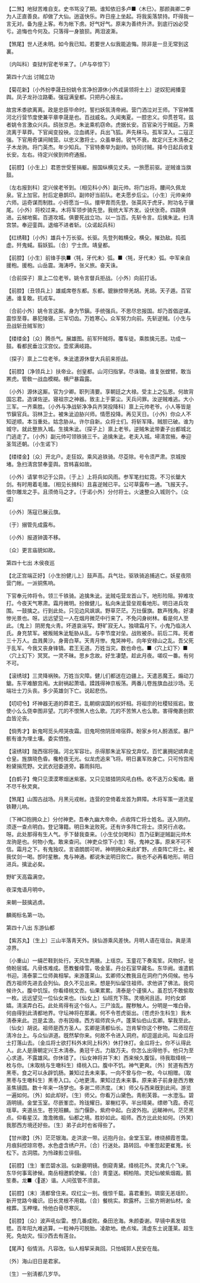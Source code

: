 <!-- { "loadSidebar": true } -->
【二煞】地狱苦难自支。史书骂没了期。谁知依旧多卢■〈木巳〉。那颜眞卿二李为人正直善良。却做了大仙。逍遥快乐。昨日座上坐起。将我奚落禁持。吓得我一言无对。备为座上客。布为帐下虏。好气好气。原来为善终升济。到底行凶必受亏。追悔也今何及。只落得一身狼狈。两泪波澌。

【煞尾】世人还未明。如今我已知。若要世人似我能追悔。除非是一旦无常到这裏。

〔内叫科〕查狱判官老爷来了。〔卢与卒惊下〕 

第四十六出
讨贼立功

【菊花新】〔小外扮李晟丑扮姚令言净扮源休小外戎装领将士上〕逆奴犯阙播銮舆。凤子龙孙泣路衢。强寇满皇都。只把丹心报主。

故宫禾黍欲离离。政是忠臣毕命时。誓扫妖氛淸帝阙。营门洒泣对王师。下官神策河北行营节度使兼平章李晟是也。百战威名。久闻夷夏。一腔忠义。仰贯苍穹。兹者姚令言激众兴兵。鸱张京邑。朱泚乘机窃命。虎据长安。百官染污于贼庭。万乘流离于草莽。下官闻变投袂。泣血禡牙。兵出飞狐。声先秣马。孤军深入。二寇正强。下官用奇谋间贼营。以忠义激将士。众虽单弱。锐气不衰。故定兴王木淸泰之子木龙驹。将门英杰。年少知兵。下官特奏举为副帅。协同讨贼。择今日起兵收复长安。左右。待定兴侯到帅府通报。 

【前腔】〔小生上〕君恩世受誓捐躯。报国纵横见丈夫。一旅愿前驱。逆贼谁当旗鼓。

〔左右报到科〕定兴侯老爷到。〔相见科小外〕副元帅。将门出将。腰间久佩龙泉。官上加官。肘后定悬鹊印。副帅好当前队。老夫愿步后尘。〔小生〕元帅亲帅六师。运奇谋而制胜。小将愿当一队。擐甲胄而先登。张英风于虎牙。附功名于骥尾。〔小外〕将校过来。木将军领步骑先登。我统大军齐发。设伏张奇。四路俱进。云梯地窖。百道攻城。俱要死战立功。以一当百。先斩令言。后擒朱泚。扫淸宫禁。奉迎銮舆。退缩不进者斩。〔众诺起兵科〕 

【红绣鞋】〔小外〕雄兵十万长驱。长驱。先登列戟横殳。横殳。摧劲敌。捣孤虚。歼鬼蜮。翦妖狐。〔合〕宁士庶。靖皇都。

【前腔】〔小生〕前锋手执■〈牦，牙代未〉弧。■〈牦，牙代未〉弧。中军亲自援枹。援枹。山岳震。海涛呼。张义旅。奋天诛。

〔合前探子〕禀上二位老爷。姚令言督兵拒战。〔小外〕向前打话。 

【前腔】〔丑领兵上〕雄威席卷东都。东都。貔貅控带羌胡。羌胡。天子遁。百官逋。谁复敢。抗戎车。

〔合前小外〕姚令言这厮。身为节鎭。手统强兵。不思尽忠报国。却乃首倡逆谋。震惊至尊。暴犯陵寝。三军切齿。万姓寒心。众军努力向前。先斩逆贼。〔小生与丑战斩丑贼军败〕 

【缕缕金】〔众〕腾杀气。展雄图。前军歼贼将。覆车徒。乘胜擒元恶。功成一鼓。看都民垂泣汉宫仪。壶浆满岐路。

〔探子〕禀上二位老爷。朱泚遣源休督大兵前来拒战。 

【前腔】〔净领兵上〕扶帝业。创皇都。山河归指掌。尽诛锄。谁复张螳臂。敢当罴虎。管敎一战血模糊。横尸暴霜露。

〔小外〕源休这厮。官为少卿。职列淸要。享朝廷之大禄。受主上之弘恩。何故背国忘君。造谋佐逆。寝祖宗之神器。致主上于蒙尘。天兵问罪。汝逆贼难逃。大小三军。一齐乘胜。〔小外与净战斩净净兵齐哭投降科〕禀上元帅老爷。小人等皆是节鎭官兵。羽林卫士。被朱泚迫胁兴师。情愿投降。再见天日。〔小外〕你众人不知逆顺。本当重处。姑念胁从。许尔自新。众将士们。将斩军降。贼胆已破。谁为城守。就此整旅入城。生擒朱泚。〔探子上〕禀上老爷。逆贼朱泚带妻子出都城北门逃走了。〔小外〕副元帅可领铁骑三千。追擒朱泚。老夫入城。埽淸宫掖。奉迎圣驾还朝。〔小生诺下〕 

【缕缕金】〔众〕开北户。走狂奴。乘风追铁骑。尽芟除。号令须严肃。京城按堵。急扫淸宫禁奉銮舆。宫帏喜如故。

〔小外〕请掌书记于公异。〔于上〕上将兵如风雨。参军笔扫虹霓。不习长鎗大剑。有时用着毛锥。〔相见长揖科〕且喜逆贼已平。公可草露布一通。飞报天子。借尔雕龙之手。且须倚马之才。〔于诺小外〕分付将士。火速整众入城则个。〔众诺〕 

〔小外〕荡寇已展云旗。



〔于〕搦管先成露布。

〔小外〕报道钟簴不移。



〔众〕更言庙貌如故。 

第四十七出
木侯夜巡

【北正宫端正好】〔小生扮健儿上〕鼓声高。兵气壮。驱铁骑追捕逃亡。妖星夜陨营门帐。一派铜焦响。

下官奉元帅将令。领三千铁骑。追擒朱泚。泚贼屯营龙首山下。地形险阻。猝难攻打。今夜天气寒肃。霜月微明。扮做健儿。私向朱泚营垒观看地形。明日进兵攻围。一鼓擒之。行到此处。只见边风飒飒。野草茫茫。万灶偃旗。数声残角。好凄惨光景也。呀。远远望见一人在烟月微茫中行来了。不免闪身树林。看是何人至此。〔鬼上〕阴房鬼火靑。坏道哀湍写。野旷寂无人。独啸霜月下。小鬼乃临洮人氏。身充禁军。被叛贼朱泚駈胁从乱。与李节度对垒。战败被杀。前后二阵。死者三十万人。血溅黄沙。身膏白草。天靑月惨。鬼哭神号。向年安禄山之乱。吾父死于乱军。今我又丧身锋镝。君王无道。万姓当灾。数也命也。■〈穴上幻下〉■〈穴上幻下〉冥冥。一灵不昧。思乡念故。好生凄楚。趁此月夜。嗟叹一番。有何不可。 

【滚绣球】三灵降祸殃。万姓当灾障。健儿们都送在边疆上。天遣恶魔王。煽动刀鎗。东平难酿宫闱。太尉祸起萧墙。蹂践得神京板荡。两番儿卷旌旗血战沙场。无端壮士刀头丧。多少英雄剑下亡。说起悲伤。

【叨叨令】坏神器无道的莽君王。乱朝纲误国的权奸相。将祖宗的社稷轻摇宕。致使小么么侥幸图非望。兀的不恨煞人也么歌。兀的不苦煞人也么歌。害得俺裹创飮血皆沦丧。

【倘秀才】新鬼呵觅头颅哭夜霜。旧鬼呵傍阴厓啼宿莽。盼家乡何人酹酒浆。暴尸骸有谁为埋土壤。委实恓惶。

【滚绣球】陇西宿将强。河北军容壮。杀得那朱泚军投戈弃仗。百忙裏拥妃嫔奔走仓皇。旌旗晓色昏。欃枪夜无光。似龙虎追来飞将。明日裏军败身亡。只可怜宫闱粉黛捐荒野。文武衣冠委道旁。暮雨斜阳。

【白鹤子】俺只见漠漠寒烟迷紫塞。又只见猎猎阴风吼白杨。收不迭万众寃魂。磨不尽千秋灵爽。

【煞尾】山围古战场。月黑元戎帐。连营的空倚着龙首为屛障。木将军策一道流星铁鞭儿响。

〔下神□抱拥众上〕分付神吏。吾奉九幽大帝命。点收阵亡将士姓名。送入阴府。须逐一查点明白。登记簿籍。明日朱泚败死。还有许多阵亡将士。须另行点收。呀。此处那得有生人气。手下替我查来。〔小生仗剑喝科〕吾乃征剿逆贼副元帅木龙驹是也。何物小鬼。敢来查问。〔神吏众惊下小生〕呀。鬼神之事。原来不可不信。霜月之下。有鬼独叹。言语朗朗可听。神明拥众来此旷野。点查阵亡将士。被我仗剑一喝。卽时星散。鬼与神通。都说朱泚明日败亡。我也不必再看地形。明日进兵。擒泚必矣。 

野旷天高霜满空。



夜深鬼语月明中。

来朝一鼓擒逃虏。



麟阁标名第一功。 

第四十八出
东游仙都

【紫苏丸】〔生上〕三山半落靑天外。挟仙游乘风差快。月明人语在瑶台。眞是淸凉界。

〔小重山〕一緉芒鞋到处行。天风生两腋。上瑶京。玉童花下奏鸾笙。风物好。徙倚盼层城。凡骨炼难成。愿教餐绛雪。吸金茎。丹台石室早藏名。东华阙。谁遣鹤书迎。淸泰蒙二位师眞相挈。来游蓬莱山。玄卿师父教我且在洞府门外伺候。他与西方祖师先进去会列仙。良久不见出来。想是列仙留住祖师。求他讲了佛法。我伺候许久。腹中饥馁。你看绛桃文杏。仙果累累。淸泰是个谨愼人。虽忍饥不敢偷取一枚。远远望见一位仙女来也。〔仙女上〕仙班充下陈。灵境闲且适。时约女郞嬉。淸溪弄白石。此处焉得有这个俗人。三尸浊乱。腥秽触人。分明是一堆白骨。何由得到此淸都地界。守坛神将在那裏。何不令苍虎驱出。〔苍虎扑生科生〕我木淸泰来此。岂是孟浪。亦有因缘。西方祖师宾头卢。蓬莱仙伯山玄卿。挈我至此。〔仙女〕胡说。祖师是西方圣人。玄卿是淸都仙长。岂肯挈你这个秽物。二师现在淸冷台上。与众仙讲道。旣然挈你来。何故不令进入洞府。却逗遛此间。叫金瓜将士打落山去。〔金瓜将士欲打科外末同上科外〕休打休打。金瓜将士。你不认得此人。此人是唐朝定兴王木淸泰。勇冠千古。力敌万夫。你怎么出得他手。他只为至心求道。不露雄风。你休错了。〔仙女神将并下末〕西来候久腹馁。待我取绛桃一枚与你。〔末取桃与生噉科生〕绛桃入口。腹中不饥。神气更爽。〔外〕贫道有西方黑枣。食之可以永辟饥肠。兼知过去未来事。一向不曾与你一枚。今以相赠。〔取黑枣与生噉科生〕黑枣入口。心地更淸。果知过去未来事。原来弟子前身是西方散圣焦镜圆。数十年来一场梦也。多谢二师济度。〔末〕师父与西来旣到此间。游览一遍如何。〔外〕如此却好。〔生〕师父。你看万山黛色。靑削芙蓉。一水澄泓。碧涵明镜。金堂玉室。尽嵌峯峦。玲珑耀日。翠榭红亭。半出晴昊。缥缈飞霞。奇花瑶草。夹道丛生。苍兕班麟。当门偃卧。紫府中起。白波外抱。远睇神州。茫茫黑点。仰看星汉。澹澹微痕。仙都之境。胜妙如此。祖师。西方比此处如何。〔外笑〕我那西方境还好些。〔生〕弟子此时也省得些了。 

【甘州歌】〔外〕茫茫银海。走洪波一带。远抱丹台。金堂玉室。缭绕頳霞苍霭。月痕斜控琼帘卷。水色虚含绣户开。〔合〕行迷处。路转回。中峯忽起更崔嵬。长松下。古洞隈。为怜疎影立徘徊。

【前腔】〔生〕峯峦碧水洄。似新磨明镜。倒窥靑黛。绛桃花外。灵禽几个飞来。东华何事鸾骖候。南岳相邀鹤使催。〔合〕靑童送。桐柏陪。灵妃仙帔紫烟裁。鹅笙奏。龙■〈遂〉谐。人间弦管不须哀。

【前腔】〔末〕淸都曾住来。叹红尘一别。俄惊千载。喜君重到。琱窗无恙瑶阶。新开觉路今纔识。旧长灵根不用栽。〔合〕餐桃实。飮露杯。三偷方朔谢仙材。金棺葬。玉柙埋。怜他白骨尽寒灰。

【前腔】〔众〕波声吼似雷。想几番成败。桑田沧海。朱颜委谢。早镜中素发毰毸。百年阳九难逃算。一粒神丹可脱胎。凌歊地。绝点埃。淸虚东土说蓬莱。超生死。免劫灾。恒沙西去有莲台。

【尾声】俗情消。凡容改。仙人相挈采眞回。只怕城郭人民安在哉。

〔外〕海山旧日是君家。



〔生〕一别淸都几岁华。
